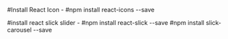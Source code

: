 #Install React Icon -
#npm install react-icons --save

#install react slick slider -
#npm install react-slick --save
#npm install slick-carousel --save
